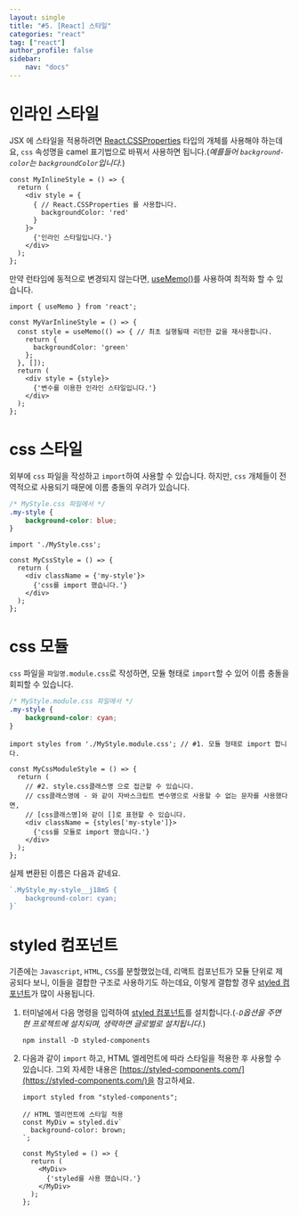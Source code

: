 ```yaml
---
layout: single
title: "#5. [React] 스타일"
categories: "react"
tag: ["react"]
author_profile: false
sidebar: 
    nav: "docs"
---
```


# 인라인 스타일

JSX 에 스타일을 적용하려면 [React.CSSProperties](https://use-form.netlify.app/interfaces/_node_modules__types_react_index_d_.react.cssproperties) 타입의 개체를 사용해야 하는데요, `css` 속성명을 camel 표기법으로 바꿔서 사용하면 됩니다.(*예를들어 `background-color`는 `backgroundColor`입니다.*)

```tsx
const MyInlineStyle = () => {
  return (
    <div style = {
      { // React.CSSProperties 를 사용합니다.
        backgroundColor: 'red'
      }
    }>
      {'인라인 스타일입니다.'}
    </div>
  );
};
```

만약 런타임에 동적으로 변경되지 않는다면, [useMemo()](https://tango1202.github.io/react/react-hook/#usememo)를 사용하여 최적화 할 수 있습니다.

```tsx
import { useMemo } from 'react';

const MyVarInlineStyle = () => {
  const style = useMemo(() => { // 최초 실행될때 리턴한 값을 재사용합니다.
    return {
      backgroundColor: 'green'
    };
  }, []); 
  return (
    <div style = {style}>
      {'변수를 이용한 인라인 스타일입니다.'}
    </div>
  );
};
```

# css 스타일

외부에 `css` 파일을 작성하고 `import`하여 사용할 수 있습니다. 하지만, `css` 개체들이 전역적으로 사용되기 때문에 이름 충돌의 우려가 있습니다.

```css
/* MyStyle.css 파일에서 */
.my-style {
    background-color: blue;
}
```

```tsx
import './MyStyle.css';

const MyCssStyle = () => {
  return (
    <div className = {'my-style'}>
      {'css를 import 했습니다.'}
    </div>
  );
};
```

# css 모듈

`css` 파일을 `파일명.module.css`로 작성하면, 모듈 형태로 `import`할 수 있어 이름 충돌을 회피할 수 있습니다. 

```css
/* MyStyle.module.css 파일에서 */
.my-style {
    background-color: cyan;
}
```

```tsx
import styles from './MyStyle.module.css'; // #1. 모듈 형태로 import 합니다.

const MyCssModuleStyle = () => {
  return (
    // #2. style.css클래스명 으로 접근할 수 있습니다. 
    // css클래스명에 - 와 같이 자바스크립트 변수명으로 사용할 수 없는 문자를 사용했다면,
    // [css클래스명]와 같이 []로 표현할 수 있습니다.
    <div className = {styles['my-style']}>
      {'css를 모듈로 import 했습니다.'}
    </div>
  );
};
```

실제 변환된 이름은 다음과 같네요.

```javascript
`.MyStyle_my-style__j18mS {
    background-color: cyan;
}`
```

# styled 컴포넌트

기존에는 `Javascript`, `HTML`, `CSS`를 분할했었는데, 리액트 컴포넌트가 모듈 단위로 제공되다 보니, 이들을 결합한 구조로 사용하기도 하는데요, 이렇게 결합할 경우 [styled 컴포넌트](https://tango1202.github.io/react/react-style/#styled-%EC%BB%B4%ED%8F%AC%EB%84%8C%ED%8A%B8)가 많이 사용됩니다.

1. 터미널에서 다음 명령을 입력하여 [styled 컴포넌트](https://tango1202.github.io/react/react-style/#styled-%EC%BB%B4%ED%8F%AC%EB%84%8C%ED%8A%B8)를 설치합니다.(*`-D`옵션을 주면 현 프로젝트에 설치되며, 생략하면 글로벌로 설치됩니다.*) 

    ```
    npm install -D styled-components
    ```

2. 다음과 같이 `import` 하고, HTML 엘레먼트에 따라 스타일을 적용한 후 사용할 수 있습니다. 그외 자세한 내용은 [https://styled-components.com/](https://styled-components.com/)을 참고하세요.

    ```tsx
    import styled from "styled-components"; 

    // HTML 엘리먼트에 스타일 적용
    const MyDiv = styled.div`
      background-color: brown;
    `;

    const MyStyled = () => {
      return (
        <MyDiv>
          {'styled를 사용 했습니다.'}
        </MyDiv>
      );
    };
    ```